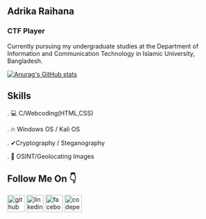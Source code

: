 
## Adrika Raihana
### CTF Player

Currently pursuing my undergraduate studies at the Department of Information and Communication Technology in Islamic University, Bangladesh.

[![Anurag's GitHub stats](https://github-readme-stats.vercel.app/api?username=adrikaadri)](https://github.com/anuraghazra/github-readme-stats)



## Skills
. 💻 C/Webcoding(HTML,CSS)

. 🔥 Windows OS / Kali OS

. ✔Cryptography / Steganography

. 🔎 OSINT/Geolocating Images

## Follow Me On 👇
[<img src='https://cdn.jsdelivr.net/npm/simple-icons@3.0.1/icons/github.svg' alt='github' height='40'>](https://github.com/adrikaadri)  [<img src='https://cdn.jsdelivr.net/npm/simple-icons@3.0.1/icons/linkedin.svg' alt='linkedin' height='40'>](https://www.linkedin.com/in/adrika-raihana-6706821b3/)  [<img src='https://cdn.jsdelivr.net/npm/simple-icons@3.0.1/icons/facebook.svg' alt='facebook' height='40'>](https://www.facebook.com/adriadrikaraihana)  [<img src='https://cdn.jsdelivr.net/npm/simple-icons@3.0.1/icons/codepen.svg' alt='codepen' height='40'>](https://codepen.io/adrika_raihana)  

